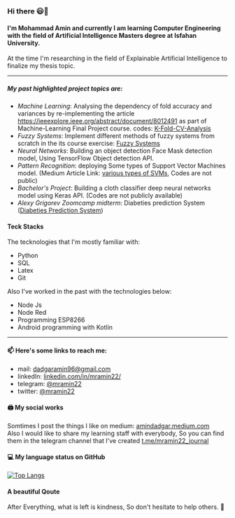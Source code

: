 ### Hi there 😃👋

<!--
**amindadgar/amindadgar** is a ✨ _special_ ✨ repository because its `README.md` (this file) appears on your GitHub profile.

Here are some ideas to get you started:

- 🔭 I’m currently working on ...
- 🌱 I’m currently learning ...
- 👯 I’m looking to collaborate on ...
- 🤔 I’m looking for help with ...
- 💬 Ask me about ...
- 📫 How to reach me: ...
- 😄 Pronouns: ...
- ⚡ Fun fact: ...
-->
#### I'm Mohammad Amin and currently I am learning Computer Engineering with the field of Artificial Intelligence Masters degree at Isfahan University.
At the time I'm researching in the field of Explainable Artificial Intelligence to finalize my thesis topic. <br> 

***
##### My past highlighted project topics are:
- *Machine Learning*: Analysing the dependency of fold accuracy and variances by re-implementing the article https://ieeexplore.ieee.org/abstract/document/8012491 as part of Machine-Learning Final Project course. codes: [K-Fold-CV-Analysis](https://amindadgar.github.io/Dependency-Analysis-KFoldCrossValidation/)
- *Fuzzy Systems*: Implement different methods of fuzzy systems from scratch in the its course exercise: [Fuzzy Systems](https://github.com/amindadgar/Fuzzy-Systems)
- *Neural Networks*: Building an object detection Face Mask detection model, Using TensorFlow Object detection API.
- *Pattern Recognition*: deploying Some types of Support Vector Machines model. (Medium Article Link: [various types of SVMs](https://amindadgar.medium.com/various-types-of-support-vector-machines-in-machine-learning-3a09ca465850), Codes are not public)
- *Bachelor's Project*: Building a cloth classifier deep neural networks model using Keras API. (Codes are not publicly available)
- *Alexy Grigorev Zoomcamp midterm*: Diabeties prediction System ([Diabeties Prediction System](https://github.com/amindadgar/MLZoomcamp-MidTerm-Project)) 

#### Teck Stacks
The tecknologies that I'm mostly familiar with:
- Python
- SQL
- Latex
- Git


Also I've worked in the past with the technologies below:
- Node Js
- Node Red
- Programming ESP8266
- Android programming with Kotlin
***
#### 📫 Here's some links to reach me:
- mail: dadgaramin96@gmail.com <br>
- linkedIn: [linkedin.com/in/mramin22/](https://www.linkedin.com/in/mramin22/) <br>
- telegram: [@mramin22](https://t.me/mramin22) <br>
- twitter: [@mramin22](https://twitter.com/mramin22) <br>


#### 🖨 My social works
Somtimes I post the things I like on medium: [amindadgar.medium.com](https://amindadgar.medium.com/) <br>
Also I would like to share my learning staff with everybody, So you can find them in the telegram channel that I've created [t.me/mramin22_journal](https://t.me/mramin22_journal)

#### 💻 My language status on GitHub
<!-- [![Anurag's github stats](https://github-readme-stats.vercel.app/api?username=amindadgar)](https://github.com/anuraghazra/github-readme-stats) -->
[![Top Langs](https://github-readme-stats.vercel.app/api/top-langs/?username=amindadgar&layout=compact)](https://github.com/anuraghazra/github-readme-stats)

#### A beautiful Qoute
After Everything, what is left is kindness, So don't hesitate to help others. :slightly_smiling_face:
